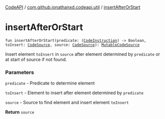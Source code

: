 [CodeAPI](../index.md) / [com.github.jonathanxd.codeapi.util](index.md) / [insertAfterOrStart](.)

# insertAfterOrStart

`fun insertAfterOrStart(predicate: (`[`CodeInstruction`](../com.github.jonathanxd.codeapi/-code-instruction.md)`) -> Boolean, toInsert: `[`CodeSource`](../com.github.jonathanxd.codeapi/-code-source/index.md)`, source: `[`CodeSource`](../com.github.jonathanxd.codeapi/-code-source/index.md)`): `[`MutableCodeSource`](../com.github.jonathanxd.codeapi/-mutable-code-source/index.md)

Insert element `toInsert` in `source` after element determined by `predicate` or at start of source if not found.

### Parameters

`predicate` - Predicate to determine element

`toInsert` - Element to insert after element determined by `predicate`

`source` - Source to find element and insert element `toInsert`

**Return**
`source`


